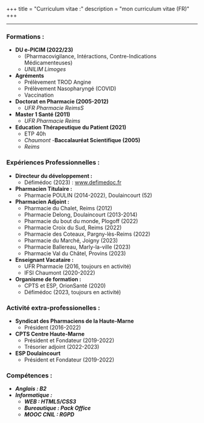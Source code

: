 +++
title = "Curriculum vitae :"
description = "mon curriculum vitae (FR)"
+++
***
### **Formations :**
- **DU e-PICIM (2022/23)**
    - (Pharmacovigilance, Intéractions, Contre-Indications Médicamenteuses)
    - *UNILIM Limoges*
- **Agréments**
    - Prélèvement TROD Angine
    - Prélèvement Nasopharyngé (COVID)
    - Vaccination
- **Doctorat en Pharmacie (2005-2012)**
    - *UFR Pharmacie ReimsS*
- **Master 1 Santé (2011)**
    - *UFR Pharmacie Reims*
- **Education Thérapeutique du Patient (2021)**
    - ETP 40h
    - *Chaumont*
-**Baccalauréat Scientifique (2005)**
    - *Reims*

### **Expériences Professionnelles :**

- **Directeur du développement :**
    - Défimédoc (2023) : www.defimedoc.fr
- **Pharmacien Titulaire :**
    - Pharmacie POULIN (2014-2022), Doulaincourt (52)
- **Pharmacien Adjoint :**
    - Pharmacie du Chalet, Reims (2012)
    - Pharmacie Delong, Doulaincourt (2013-2014)
    - Pharmacie du bout du monde, Plogoff (2022)
    - Pharmacie Croix du Sud, Reims (2022)
    - Pharmacie des Coteaux, Pargny-lès-Reims (2022)
    - Pharmacie du Marché, Joigny (2023)
    - Pharmacie Ballereau, Marly-la-ville (2023)
    - Pharmacie Val du Châtel, Provins (2023)
- **Enseignant Vacataire :**
    - UFR Pharmacie (2016, toujours en activité)
    - IFSI Chaumont (2020-2022)
- **Organisme de formation :**
    - CPTS et ESP, OrionSanté (2020)
    - Défimédoc (2023, toujours en activité)

### **Activité extra-professionelles :**
- **Syndicat des Pharmaciens de la Haute-Marne**
    - Président (2016-2022)
- **CPTS Centre Haute-Marne**
    - Président et Fondateur (2019-2022)
    - Trésorier adjoint (2022-2023)
- **ESP Doulaincourt**
    - Président et Fondateur (2019-2022)

### **Compétences** :
- ***Anglais : B2***
- ***Informatique :***
    - ***WEB : HTML5/CSS3***
    - ***Bureautique : Pack Office*** 
    - ***MOOC CNIL : RGPD***  

